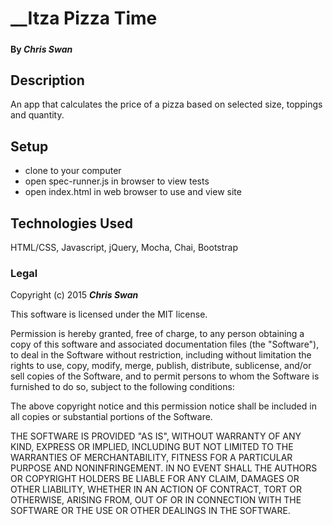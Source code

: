 # __Itza Pizza Time

#####

#### By _Chris Swan_

## Description

An app that calculates the price of a pizza based on selected size, toppings and quantity.

## Setup

- clone to your computer
- open spec-runner.js in browser to view tests
- open index.html in web browser to use and view site

## Technologies Used

HTML/CSS, Javascript, jQuery, Mocha, Chai, Bootstrap

### Legal

Copyright (c) 2015 **_Chris Swan_**

This software is licensed under the MIT license.

Permission is hereby granted, free of charge, to any person obtaining a copy
of this software and associated documentation files (the "Software"), to deal
in the Software without restriction, including without limitation the rights
to use, copy, modify, merge, publish, distribute, sublicense, and/or sell
copies of the Software, and to permit persons to whom the Software is
furnished to do so, subject to the following conditions:

The above copyright notice and this permission notice shall be included in
all copies or substantial portions of the Software.

THE SOFTWARE IS PROVIDED "AS IS", WITHOUT WARRANTY OF ANY KIND, EXPRESS OR
IMPLIED, INCLUDING BUT NOT LIMITED TO THE WARRANTIES OF MERCHANTABILITY,
FITNESS FOR A PARTICULAR PURPOSE AND NONINFRINGEMENT. IN NO EVENT SHALL THE
AUTHORS OR COPYRIGHT HOLDERS BE LIABLE FOR ANY CLAIM, DAMAGES OR OTHER
LIABILITY, WHETHER IN AN ACTION OF CONTRACT, TORT OR OTHERWISE, ARISING FROM,
OUT OF OR IN CONNECTION WITH THE SOFTWARE OR THE USE OR OTHER DEALINGS IN
THE SOFTWARE.

